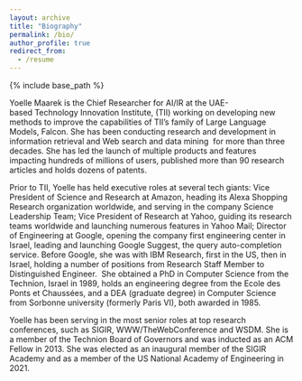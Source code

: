 ```yaml
---
layout: archive
title: "Biography"
permalink: /bio/
author_profile: true
redirect_from:
  - /resume
---
```


{% include base_path %}

Yoelle Maarek is the Chief Researcher for AI/IR at the UAE-based Technology Innovation Institute, (TII) working on developing new methods to improve the capabilities of TII’s family of Large Language Models, Falcon. She has been conducting research and development in information retrieval and Web search and data mining  for more than three decades. She has led the launch of multiple products and features impacting hundreds of millions of users, published more than 90 research articles and holds dozens of patents. 

Prior to TII, Yoelle has held executive roles at several tech giants: Vice President of Science and Research at Amazon, heading its Alexa Shopping Research organization worldwide, and serving in the company Science Leadership Team; Vice President of Research at Yahoo, guiding its research teams worldwide and launching numerous features in Yahoo Mail; Director of Engineering at Google, opening the company first engineering center in Israel, leading and launching Google Suggest, the query auto-completion service. Before Google, she was with IBM Research, first in the US, then in Israel, holding a number of positions from Research Staff Member to Distinguished Engineer. 
She obtained a PhD in Computer Science from the Technion, Israel in 1989, holds an engineering degree from the Ecole des Ponts et Chaussées, and a DEA (graduate degree) in Computer Science from Sorbonne university (formerly Paris VI), both awarded in 1985.

Yoelle has been serving in the most senior roles at top research conferences, such as SIGIR, WWW/TheWebConference and WSDM. She is a member of the Technion Board of Governors and was inducted as an ACM Fellow in 2013. She was elected as an inaugural member of the SIGIR Academy and as a member of the US National Academy of Engineering in 2021.
		

